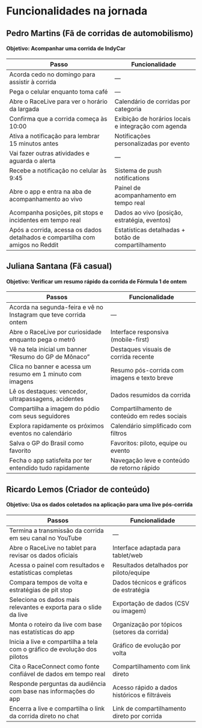 # Funcionalidades na jornada

## **Pedro Martins (Fã de corridas de automobilismo)**

#### Objetivo: Acompanhar uma corrida de IndyCar

| **Passo**                                                                 | **Funcionalidade**                             |
|----------------------------------------------------------------------------------------|---------------------------------------------------------------|
| Acorda cedo no domingo para assistir à corrida                                         | —                                                             |
| Pega o celular enquanto toma café                                                     | —                                                             |
| Abre o RaceLive para ver o horário da largada                                      | Calendário de corridas por categoria                          |
| Confirma que a corrida começa às 10:00                                                | Exibição de horários locais e integração com agenda           |
| Ativa a notificação para lembrar 15 minutos antes                                     | Notificações personalizadas por evento                        |
| Vai fazer outras atividades e aguarda o alerta                                        | —                                                             |
| Recebe a notificação no celular às 9:45                                               | Sistema de push notifications                                 |
| Abre o app e entra na aba de acompanhamento ao vivo                                   | Painel de acompanhamento em tempo real                        |
| Acompanha posições, pit stops e incidentes em tempo real                              | Dados ao vivo (posição, estratégia, eventos)                  |
| Após a corrida, acessa os dados detalhados e compartilha com amigos no Reddit         | Estatísticas detalhadas + botão de compartilhamento           |



## **Juliana Santana (Fã casual)**
#### Objetivo: Verificar um resumo rápido da corrida de Fórmula 1 de ontem

| **Passos**                                                                 | **Funcionalidade**                             |
|----------------------------------------------------------------------------------------|---------------------------------------------------------------|
| Acorda na segunda-feira e vê no Instagram que teve corrida ontem                      | —                                                             |
| Abre o RaceLive por curiosidade enquanto pega o metrô                              | Interface responsiva (mobile-first)                           |
| Vê na tela inicial um banner “Resumo do GP de Mônaco”                                 | Destaques visuais de corrida recente                          |
| Clica no banner e acessa um resumo em 1 minuto com imagens                            | Resumo pós-corrida com imagens e texto breve                  |
| Lê os destaques: vencedor, ultrapassagens, acidentes                                  | Dados resumidos da corrida                                    |
| Compartilha a imagem do pódio com seus seguidores                                     | Compartilhamento de conteúdo em redes sociais                 |
| Explora rapidamente os próximos eventos no calendário                                 | Calendário simplificado com filtros                           |
| Salva o GP do Brasil como favorito                                                    | Favoritos: piloto, equipe ou evento                           |
| Fecha o app satisfeita por ter entendido tudo rapidamente                             | Navegação leve e conteúdo de retorno rápido                   |


## **Ricardo Lemos (Criador de conteúdo)**
#### Objetivo: Usa os dados coletados na aplicação para uma live pós-corrida

| **Passos**                                                                 | **Funcionalidade**                             |
|----------------------------------------------------------------------------------------|---------------------------------------------------------------|
| Termina a transmissão da corrida em seu canal no YouTube                              | —                                                             |
| Abre o RaceLive no tablet para revisar os dados oficiais                           | Interface adaptada para tablet/web                            |
| Acessa o painel com resultados e estatísticas completas                               | Resultados detalhados por piloto/equipe                       |
| Compara tempos de volta e estratégias de pit stop                                     | Dados técnicos e gráficos de estratégia                       |
| Seleciona os dados mais relevantes e exporta para o slide da live                     | Exportação de dados (CSV ou imagem)                           |
| Monta o roteiro da live com base nas estatísticas do app                              | Organização por tópicos (setores da corrida)                  |
| Inicia a live e compartilha a tela com o gráfico de evolução dos pilotos              | Gráfico de evolução por volta                                 |
| Cita o RaceConnect como fonte confiável de dados em tempo real                        | Compartilhamento com link direto                              |
| Responde perguntas da audiência com base nas informações do app                       | Acesso rápido a dados históricos e filtráveis                 |
| Encerra a live e compartilha o link da corrida direto no chat                         | Link de compartilhamento direto por corrida                   | 


